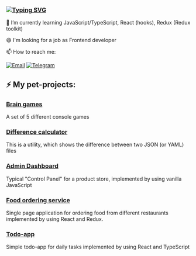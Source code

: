 ### [![Typing SVG](https://readme-typing-svg.herokuapp.com?lines=Hi+there+%F0%9F%91%8B+I'm+Rafael)](https://git.io/typing-svg)

🌱 I’m currently learning JavaScript/TypeScript, React (hooks), Redux (Redux toolkit)

😄 I'm looking for a job as Frontend developer

📫 How to reach me:

[![Email](https://img.shields.io/badge/Gmail-8B4513?&style=for-the-badge&labelColor=8B4513)](mailto:rafagabidulin@gmail.com)
[![Telegram](https://img.shields.io/badge/Telegram-2CA5E0?style=for-the-badge&logo=telegram&logoColor=white)](https://t.me/rafagabidulin)

## ⚡ My pet-projects:
### [Brain games](https://github.com/rafagabidulin/frontend-project-lvl1)
A set of 5 different console games

### [Difference calculator](https://github.com/rafagabidulin/frontend-project-lvl2)
This is a utility, which shows the difference between two JSON (or YAML) files

### [Admin Dashboard](https://github.com/rafagabidulin/project-shop-admin)
Typical "Control Panel" for a product store, implemented by using vanilla JavaScript

### [Food ordering service](https://github.com/rafagabidulin/food-ordering-service)
Single page application for ordering food from different restaurants implemented by using React and Redux.
 
### [Todo-app](https://github.com/rafagabidulin/todo-list-react-ts)
Simple todo-app for daily tasks implemented by using React and TypeScript
